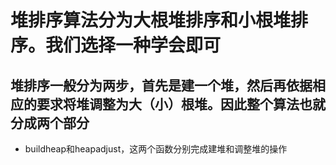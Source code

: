 
# 堆排序算法分为大根堆排序和小根堆排序。我们选择一种学会即可
## 堆排序一般分为两步，首先是建一个堆，然后再依据相应的要求将堆调整为大（小）根堆。因此整个算法也就分成两个部分
* buildheap和heapadjust，这两个函数分别完成建堆和调整堆的操作
